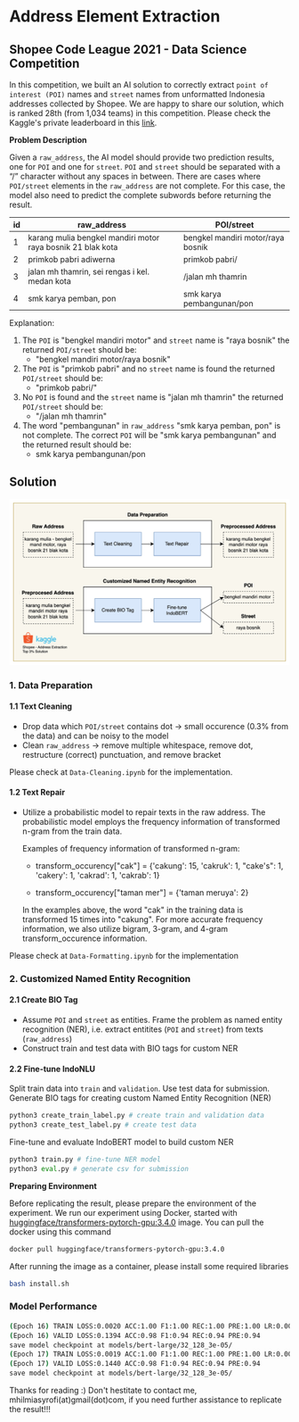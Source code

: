# Address Element Extraction
## Shopee Code League 2021 - Data Science Competition

In this competition, we built an AI solution to correctly extract `point of interest (POI)` names and `street` names from unformatted Indonesia addresses collected by Shopee. We are happy to share our solution, which is ranked 28th (from 1,034 teams) in this competition. Please check the Kaggle's private leaderboard in this [link](https://www.kaggle.com/c/scl-2021-ds/leaderboard).


**Problem Description**

Given a `raw_address`, the AI model should provide two prediction results, one for `POI` and one for `street`. `POI` and `street` should be separated with a “/” character without any spaces in between. There are cases where `POI/street` elements in the `raw_address` are not complete. For this case, the model also need to predict the complete subwords before returning the result.

id | raw_address | POI/street
--- | --- | --- 
1 | karang mulia bengkel mandiri motor raya bosnik 21 blak kota | bengkel mandiri motor/raya bosnik
2 | primkob pabri adiwerna | primkob pabri/
3 | jalan mh thamrin, sei rengas i kel. medan kota | /jalan mh thamrin
4 | smk karya pemban, pon | smk karya pembangunan/pon

Explanation:
1) The `POI` is "bengkel mandiri motor" and `street` name is "raya bosnik" the returned
`POI/street` should be:
    - "bengkel mandiri motor/raya bosnik"
2) The `POI` is "primkob pabri" and no `street` name is found the returned `POI/street` should
be:
    - "primkob pabri/"
3) No `POI` is found and the `street` name is "jalan mh thamrin" the returned `POI/street` should
be:
    - "/jalan mh thamrin"
4) The word "pembangunan" in `raw_address` "smk karya pemban, pon" is not complete. The correct `POI` will be "smk karya pembangunan" and the returned result should be:
    - smk karya pembangunan/pon

## Solution

![Architecture](img/shopee-address-extraction-architecture.jpg)

### 1. Data Preparation

#### 1.1 Text Cleaning
* Drop data which `POI/street` contains dot -> small occurence (0.3% from the data) and can be noisy to the model 
* Clean `raw_address` -> remove multiple whitespace, remove dot, restructure (correct) punctuation, and remove bracket

Please check at `Data-Cleaning.ipynb` for the implementation.

#### 1.2 Text Repair
* Utilize a probabilistic model to repair texts in the raw address. The probabilistic model employs the frequency information of transformed n-gram from the train data. 

    Examples of frequency information of transformed n-gram:

    * transform_occurency["cak"] = {'cakung': 15, 'cakruk': 1, "cake's": 1, 'cakery': 1, 'cakrad': 1, 'cakrab': 1}

    * transform_occurency["taman mer"] = {'taman meruya': 2}

    In the examples above, the word "cak" in the training data is transformed 15 times into "cakung". For more accurate frequency information, we also utilize bigram, 3-gram, and 4-gram transform_occurence information.

Please check at `Data-Formatting.ipynb` for the implementation

### 2. Customized Named Entity Recognition

#### 2.1 Create BIO Tag

* Assume `POI` and `street` as entities. Frame the problem as named entity recognition (NER), i.e. extract entitites (`POI` and `street`) from texts (`raw_address`) 
* Construct train and test data with BIO tags for custom NER


#### 2.2 Fine-tune IndoNLU

Split train data into `train` and `validation`. Use test data for submission. Generate BIO tags for creating custom Named Entity Recognition (NER)
```python
python3 create_train_label.py # create train and validation data
python3 create_test_label.py # create test data
```

Fine-tune and evaluate IndoBERT model to build custom NER
```python
python3 train.py # fine-tune NER model
python3 eval.py # generate csv for submission
```


**Preparing Environment**

Before replicating the result, please prepare the environment of the experiment. We run our experiment using Docker, started with [huggingface/transformers-pytorch-gpu:3.4.0](https://hub.docker.com/layers/huggingface/transformers-pytorch-gpu/3.4.0/images/sha256-7e0b2f97aad355f92b27063eef4245ac58e69e8c2113ea9bb0be6b4db23d301a?context=explore) image. You can pull the docker using this command 

```bash
docker pull huggingface/transformers-pytorch-gpu:3.4.0
```

After running the image as a container, please install some required libraries 

```bash
bash install.sh
```


### Model Performance

```bash
(Epoch 16) TRAIN LOSS:0.0020 ACC:1.00 F1:1.00 REC:1.00 PRE:1.00 LR:0.00000500
(Epoch 16) VALID LOSS:0.1394 ACC:0.98 F1:0.94 REC:0.94 PRE:0.94
save model checkpoint at models/bert-large/32_128_3e-05/
(Epoch 17) TRAIN LOSS:0.0019 ACC:1.00 F1:1.00 REC:1.00 PRE:1.00 LR:0.00000500
(Epoch 17) VALID LOSS:0.1440 ACC:0.98 F1:0.94 REC:0.94 PRE:0.94
save model checkpoint at models/bert-large/32_128_3e-05/
```

Thanks for reading :) Don't hestitate to contact me, mhilmiasyrofi(at)gmail(dot)com, if you need further assistance to replicate the result!!!


